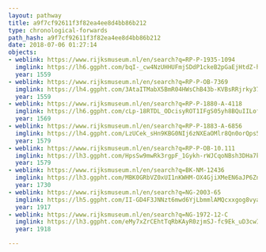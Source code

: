 ```yaml
---
layout: pathway
title: a9f7cf92611f3f82ea4ee8d4bb86b212
type: chronological-forwards
path_hash: a9f7cf92611f3f82ea4ee8d4bb86b212
date: 2018-07-06 01:27:14
objects:
- weblink: https://www.rijksmuseum.nl/en/search?q=RP-P-1935-1094
  imglink: https://lh6.ggpht.com/bqI-_cw4NzUHHUFmjSDdP1ckeB2pGaEjHtdZ-hGBBUhms_WhRXA4U2HX4JJeAdG_0tYKIRjCjW6g4Q7yG-9xKFf4cg=s200
  year: 1559
- weblink: https://www.rijksmuseum.nl/en/search?q=RP-P-OB-7369
  imglink: https://lh4.ggpht.com/3AtaITMabX5BmR04HWsChB43b-KVBsRRjrky37130atJq7kK8GSSmbQUa8jZjYVERAglESvhK01VBMnK39lrh_MfHCg=s200
  year: 1559
- weblink: https://www.rijksmuseum.nl/en/search?q=RP-P-1880-A-4118
  imglink: https://lh6.ggpht.com/cLp-18RTDL_ODcisyROT1IFgS05yh8BQuIILofPUzVdLl7o6vIqqcf_8pAVeCF8r_BgHwAm51HlDB8C2pBbUbWJuW1A=s200
  year: 1569
- weblink: https://www.rijksmuseum.nl/en/search?q=RP-P-1883-A-6856
  imglink: https://lh4.ggpht.com/LzUCek_sHn9KBG0NIj6zNXEaOMlr8Qn0orQps5wqQ191mEG1DOIdh-qaPbM0IIXfnk4jlO4BHqsoPxymjzbMrZIt9_c=s200
  year: 1579
- weblink: https://www.rijksmuseum.nl/en/search?q=RP-P-OB-10.111
  imglink: https://lh3.ggpht.com/HpsSw9mwRk3rgpF_1Gykh-rWJCqoNBsh3DHa7kvxlCOed93QXhEVhzlmRRi_83AIpciuOrfkgtqg4xfihCxuQqvs1Q=s200
  year: 1579
- weblink: https://www.rijksmuseum.nl/en/search?q=BK-NM-12436
  imglink: https://lh3.ggpht.com/MBK0GRbVZ0xUI1nKWHM-OX4GjiXMeEN6aJP6ZnET4kTeSqbCZ4tLVxAY97kuZyBDBLibXrxWfBXfAoK6F0dV-VWDVwc=s200
  year: 1730
- weblink: https://www.rijksmuseum.nl/en/search?q=NG-2003-65
  imglink: https://lh5.ggpht.com/II-GD4F3JNNzt6mwd6YjLbmmlAMQcxxgog8vyaO2TwKN4PY2Y7_cuQENrao0OmnZsnH3nIrRGlideI1SoS6he_0Rmgw=s200
  year: 1917
- weblink: https://www.rijksmuseum.nl/en/search?q=NG-1972-12-C
  imglink: https://lh3.ggpht.com/eMy7xZrCEhtTqRbKAyR0zjmSJ-fc9Ek_uD3cwIOfLcWTd20pqJ0dXDoTU87tov75IwoRL9fOgCl_-knJvHfo7WuSfXo=s200
  year: 1918

---
```

